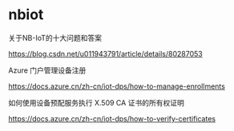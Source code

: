# nbiot


关于NB-IoT的十大问题和答案

https://blog.csdn.net/u011943791/article/details/80287053


Azure 门户管理设备注册

https://docs.azure.cn/zh-cn/iot-dps/how-to-manage-enrollments


如何使用设备预配服务执行 X.509 CA 证书的所有权证明

https://docs.azure.cn/zh-cn/iot-dps/how-to-verify-certificates
